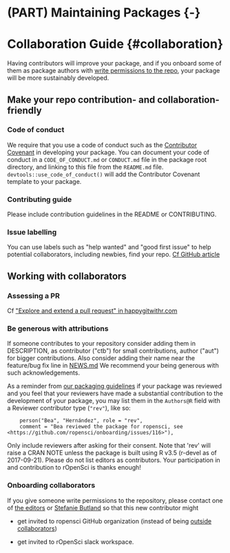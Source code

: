 #  (PART) Maintaining Packages {-}

# Collaboration Guide {#collaboration}

Having contributors will improve your package, and if you onboard some of them as package authors with [write permissions to the repo](https://help.github.com/articles/repository-permission-levels-for-an-organization/), your package will be more sustainably developed.

## Make your repo contribution- and collaboration- friendly

### Code of conduct

We require that you use a code of conduct such as the [Contributor Covenant](http://contributor-covenant.org/) in developing your package.  You can document your code of conduct in a `CODE_OF_CONDUCT.md` or `CONDUCT.md` file in the package root directory, and linking to this file from the `README.md` file.  `devtools::use_code_of_conduct()` will add the Contributor Covenant template to your package.

### Contributing guide

Please include contribution guidelines in the README or CONTRIBUTING.

### Issue labelling

You can use labels such as "help wanted" and "good first issue" to help potential collaborators, including newbies, find your repo. [Cf GitHub article](https://help.github.com/articles/helping-new-contributors-find-your-project-with-labels/)

## Working with collaborators

### Assessing a PR

Cf ["Explore and extend a pull request" in happygitwithr.com](http://happygitwithr.com/pr-extend.html)

### Be generous with attributions

If someone contributes to your repository consider adding them in DESCRIPTION, as contributor ("ctb") for small contributions, author ("aut") for bigger contributions. Also consider adding their name near the feature/bug fix line in [NEWS.md](#news) We recommend your being generous with such acknowledgements.

As a reminder from [our packaging guidelines](#building) if your package was reviewed and you feel that your reviewers have made a substantial contribution to the development of your package, you may list them in the `Authors@R` field with a Reviewer contributor type (`"rev"`), like so:

```
    person("Bea", "Hernández", role = "rev",
    comment = "Bea reviewed the package for ropensci, see <https://github.com/ropensci/onboarding/issues/116>"),
```
Only include reviewers after asking for their consent.  Note that 'rev' will raise a CRAN NOTE unless the package is built using R v3.5 (r-devel as of 2017-09-21). Please do not list editors as contributors. Your participation in and contribution to rOpenSci is thanks enough!

### Onboarding collaborators

If you give someone write permissions to the repository, please contact one of [the editors](#associateditors) or [Stefanie Butland](github.com/stefaniebutland) so that this new contributor might

* get invited to ropensci GitHub organization (instead of being [outside collaborators](https://help.github.com/articles/repository-permission-levels-for-an-organization/#outside-collaborators))

* get invited to rOpenSci slack workspace.
